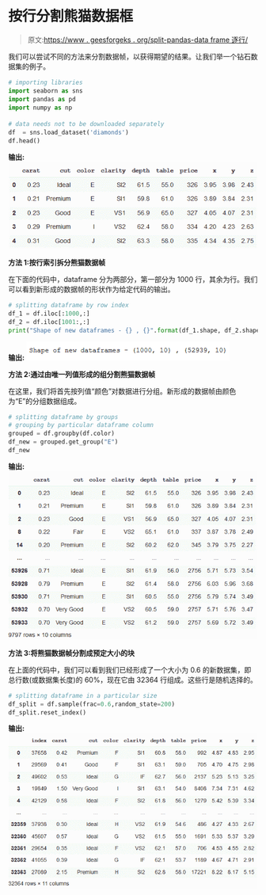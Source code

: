 # 按行分割熊猫数据框

> 原文:[https://www . geesforgeks . org/split-pandas-data frame 逐行/](https://www.geeksforgeeks.org/split-pandas-dataframe-by-rows/)

我们可以尝试不同的方法来分割数据帧，以获得期望的结果。让我们举一个钻石数据集的例子。

```py
# importing libraries
import seaborn as sns
import pandas as pd
import numpy as np

# data needs not to be downloaded separately
df  = sns.load_dataset('diamonds')
df.head()
```

**输出:**
![](img/0bfad13c36451a239424c28e6c7c8440.png)

**方法 1:按行索引拆分熊猫数据帧**

在下面的代码中，dataframe 分为两部分，第一部分为 1000 行，其余为行。我们可以看到新形成的数据帧的形状作为给定代码的输出。

```py
# splitting dataframe by row index
df_1 = df.iloc[:1000,:]
df_2 = df.iloc[1001:,:]
print("Shape of new dataframes - {} , {}".format(df_1.shape, df_2.shape))
```

**输出:**
![](img/7ac82f2a93eab6ab3f0cf054711af453.png)

**方法 2:通过由唯一列值形成的组分割熊猫数据帧**

在这里，我们将首先按列值“颜色”对数据进行分组。新形成的数据帧由颜色为“E”的分组数据组成。

```py
# splitting dataframe by groups
# grouping by particular dataframe column
grouped = df.groupby(df.color)
df_new = grouped.get_group("E")
df_new
```

**输出:**
![](img/a115a2f8bb829822dbff7846121aa115.png)

**方法 3:将熊猫数据帧分割成预定大小的块**

在上面的代码中，我们可以看到我们已经形成了一个大小为 0.6 的新数据集，即总行数(或数据集长度)的 60%，现在它由 32364 行组成。这些行是随机选择的。

```py
# splitting dataframe in a particular size
df_split = df.sample(frac=0.6,random_state=200)
df_split.reset_index()
```

**输出:**
![](img/033c564539b4a1e315374319a86a4f36.png)